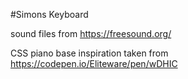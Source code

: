 #Simons Keyboard






sound files from https://freesound.org/


CSS piano base inspiration taken from https://codepen.io/Eliteware/pen/wDHIC
